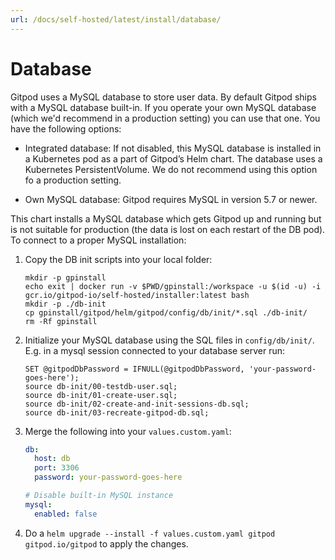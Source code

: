 ```yaml
---
url: /docs/self-hosted/latest/install/database/
---
```


# Database
Gitpod uses a MySQL database to store user data. By default Gitpod ships with a MySQL database built-in. If you operate your own MySQL database (which we'd recommend in a production setting) you can use that one. You have the following options:

* Integrated database: If not disabled, this MySQL database is installed in a Kubernetes pod as a part of Gitpod’s Helm chart.
The database uses a Kubernetes PersistentVolume. We do not recommend using this option fo a production setting.

* Own MySQL database: Gitpod requires MySQL in version 5.7 or newer.

This chart installs a MySQL database which gets Gitpod up and running but is not suitable for production (the data is lost on each restart of the DB pod). To connect to a proper MySQL installation:
 1. Copy the DB init scripts into your local folder:
    ```
    mkdir -p gpinstall
    echo exit | docker run -v $PWD/gpinstall:/workspace -u $(id -u) -i gcr.io/gitpod-io/self-hosted/installer:latest bash
    mkdir -p ./db-init
    cp gpinstall/gitpod/helm/gitpod/config/db/init/*.sql ./db-init/
    rm -Rf gpinstall
    ```
 1. Initialize your MySQL database using the SQL files in `config/db/init/`. E.g. in a mysql session connected to your database server run:
    ```
    SET @gitpodDbPassword = IFNULL(@gitpodDbPassword, 'your-password-goes-here');
    source db-init/00-testdb-user.sql;
    source db-init/01-create-user.sql;
    source db-init/02-create-and-init-sessions-db.sql;
    source db-init/03-recreate-gitpod-db.sql;
    ```
 2. Merge the following into your `values.custom.yaml`:
    ```yaml
    db:
      host: db
      port: 3306
      password: your-password-goes-here

    # Disable built-in MySQL instance
    mysql:
      enabled: false
    ```
 3. Do a `helm upgrade --install -f values.custom.yaml gitpod gitpod.io/gitpod` to apply the changes.
